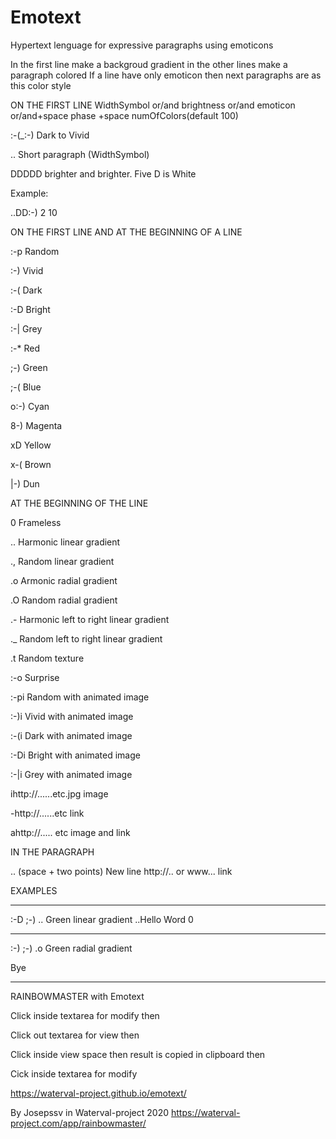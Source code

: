 # Emotext
Hypertext lenguage for expressive paragraphs using emoticons 

In the first line make a backgroud gradient in the other lines make a paragraph colored
If a line have only emoticon then next paragraphs are as this color style

ON THE FIRST LINE   WidthSymbol or/and brightness or/and emoticon or/and+space  phase +space numOfColors(default 100)

:-(_:-) Dark to Vivid

.. Short paragraph (WidthSymbol)

DDDDD  brighter and brighter. Five D is White

Example:

..DD:-) 2 10


ON THE FIRST LINE AND AT THE BEGINNING OF A LINE

:-p Random

:-) Vivid

:-( Dark

:-D Bright

:-| Grey


:-* Red

;-) Green

;-( Blue


o:-) Cyan

8-) Magenta

xD Yellow


x-( Brown

|-) Dun


AT THE BEGINNING OF THE LINE

0 Frameless

.. Harmonic linear gradient 

., Random linear gradient 

.o Armonic radial gradient 

.O Random radial gradient  

.- Harmonic left to right linear gradient

._  Random left to right linear gradient

.t Random texture

:-o Surprise

:-pi Random with animated image

:-)i Vivid with animated image

:-(i Dark with animated image

:-Di Bright with animated image

:-|i Grey with animated image

ihttp://......etc.jpg image

-http://......etc  link

ahttp://..... etc image and link

IN THE PARAGRAPH

 ..  (space + two points) New line 
http://..  or www...     link
 


EXAMPLES

____________________
:-D
;-) .. Green linear gradient ..Hello Word
0
______________________
:-)
;-) .o Green radial gradient

Bye
___________________________









RAINBOWMASTER with Emotext

Click inside textarea for modify
then

Click out textarea for view
then

Click inside view space then result is copied in clipboard
then 

Cick inside textarea for modify





https://waterval-project.github.io/emotext/

By Josepssv in Waterval-project 2020  https://waterval-project.com/app/rainbowmaster/
